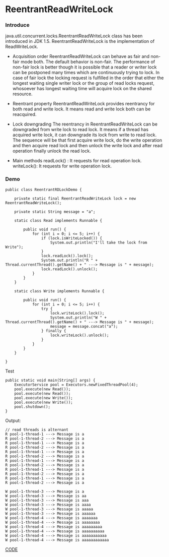 # ReentrantReadWriteLock


### Introduce

java.util.concurrent.locks.ReentrantReadWriteLock class has been introduced in JDK 1.5. 
ReentrantReadWriteLock is the implementation of ReadWriteLock. 

* Acquisition order
    ReentrantReadWriteLock can behave as fair and non-fair mode both. 
    The default behavior is non-fair. 
    The performance of non-fair lock is better though it is possible that a reader or writer lock can be postponed many times which are continuously trying to lock. 
    In case of fair lock the locking request is fulfilled in the order that either the longest waiting single writer lock or the group of read locks request, whosoever has longest waiting time will acquire lock on the shared resource. 

* Reentrant property
    ReentrantReadWriteLock provides reentrancy for both read and write lock. It means read and write lock both can be reacquired. 

* Lock downgrading
    The reentrancy in ReentrantReadWriteLock can be downgraded from write lock to read lock. It means if a thread has acquired write lock, it can downgrade its lock from write to read lock. The sequence will be that first acquire write lock, do the write operation and then acquire read lock and then unlock the write lock and after read operation finally unlock the read lock. 

* Main methods 
    readLock() : It requests for read operation lock. 
    writeLock(): It requests for write operation lock.


### Demo

```
public class ReentrantRDLockDemo {

    private static final ReentrantReadWriteLock lock = new ReentrantReadWriteLock();

    private static String message = "a";

    static class Read implements Runnable {

        public void run() {
            for (int i = 0; i <= 5; i++) {
                if (lock.isWriteLocked()) {
                    System.out.println("I'll take the lock from Write");
                }
                lock.readLock().lock();
                System.out.println("R " + Thread.currentThread().getName() + " ---> Message is " + message);
                lock.readLock().unlock();
            }
        }
    }

    static class Write implements Runnable {

        public void run() {
            for (int i = 0; i <= 5; i++) {
                try {
                    lock.writeLock().lock();
                    System.out.println("W " + Thread.currentThread().getName() + " ---> Message is " + message);
                    message = message.concat("a");
                } finally {
                    lock.writeLock().unlock();
                }
            }
        }
    }

}
```

Test

```
public static void main(String[] args) {
    ExecutorService pool = Executors.newFixedThreadPool(4);
    pool.execute(new Read());
    pool.execute(new Read());
    pool.execute(new Write());
    pool.execute(new Write());
    pool.shutdown();
}
```

Output:

```
// read threads is alternant
R pool-1-thread-1 ---> Message is a
R pool-1-thread-2 ---> Message is a
R pool-1-thread-1 ---> Message is a
R pool-1-thread-2 ---> Message is a
R pool-1-thread-1 ---> Message is a
R pool-1-thread-2 ---> Message is a
R pool-1-thread-1 ---> Message is a
R pool-1-thread-2 ---> Message is a
R pool-1-thread-1 ---> Message is a
R pool-1-thread-2 ---> Message is a
R pool-1-thread-1 ---> Message is a
R pool-1-thread-2 ---> Message is a

W pool-1-thread-3 ---> Message is a
W pool-1-thread-3 ---> Message is aa
W pool-1-thread-3 ---> Message is aaa
W pool-1-thread-3 ---> Message is aaaa
W pool-1-thread-3 ---> Message is aaaaa
W pool-1-thread-3 ---> Message is aaaaaa
W pool-1-thread-4 ---> Message is aaaaaaa
W pool-1-thread-4 ---> Message is aaaaaaaa
W pool-1-thread-4 ---> Message is aaaaaaaaa
W pool-1-thread-4 ---> Message is aaaaaaaaaa
W pool-1-thread-4 ---> Message is aaaaaaaaaaa
W pool-1-thread-4 ---> Message is aaaaaaaaaaaa
```


[CODE](https://github.com/guyc1812/Tony/blob/master/src/main/java/com/avengers/tony/JavaBasic/lock/code)

